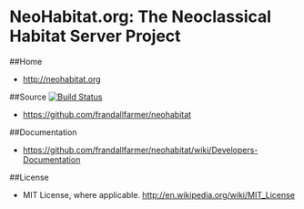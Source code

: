 
# NeoHabitat.org: The Neoclassical Habitat Server Project

##Home
  - http://neohabitat.org

##Source [![Build Status](https://travis-ci.org/frandallfarmer/neohabitat.svg?branch=master)](https://travis-ci.org/frandallfarmer/neohabitat)
  - https://github.com/frandallfarmer/neohabitat

##Documentation
  - https://github.com/frandallfarmer/neohabitat/wiki/Developers-Documentation

##License
  - MIT License, where applicable. http://en.wikipedia.org/wiki/MIT_License
